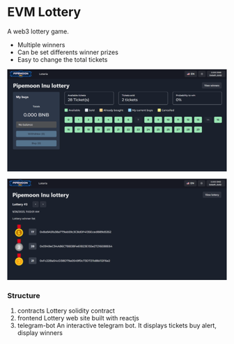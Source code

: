 # EVM Lottery
A web3 lottery game.

- Multiple winners
- Can be set differents winner prizes 
- Easy to change the total tickets


![](screenshot-1.png)

![](screenshot-2.png)

### Structure

1. contracts
Lottery solidity contract
1. frontend
Lottery web site built with reactjs 
1. telegram-bot
An interactive telegram bot. It displays tickets buy alert, display winners




